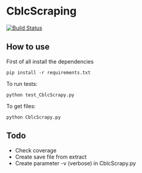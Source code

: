 # CblcScraping
[![Build Status](https://travis-ci.org/derrix060/CblcScraping.svg?branch=master)](https://travis-ci.org/derrix060/CblcScraping)

## How to use

First of all install the dependencies
```
pip install -r requirements.txt
```

To run tests:
```
python test_CblcScrapy.py
```

To get files:
```
python CblcScrapy.py
```

## Todo
- Check coverage
- Create save file from extract
- Create parameter -v (verbose) in CblcScrapy.py
